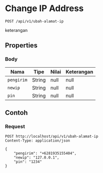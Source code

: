# Change IP Address
```http
POST /api/v1/ubah-alamat-ip
```
keterangan
## Properties
### Body
Nama | Tipe | Nilai | Keterangan
--- | --- | --- | ---
<code>pengirim</code> | String | null | null
<code>newip</code> | String | null | null
<code>pin</code> | String | null | null
## Contoh
### Request
```http
POST http://localhost/api/v1/ubah-alamat-ip
Content-Type: application/json

{
    "pengirim": "+6281935155404",
    "newip": "127.0.0.1",
    "pin": "1234"
}


```
